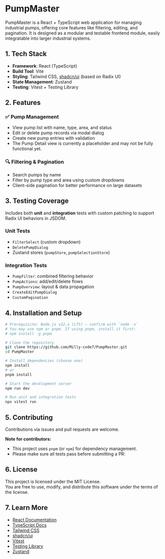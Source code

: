 # PumpMaster

PumpMaster is a React + TypeScript web application for managing industrial pumps, offering core features like filtering, editing, and pagination. 
It is designed as a modular and testable frontend module, easily integratable into larger industrial systems.

<!-- 🔗 Live Demo: _(Coming soon)_ -->

## 1. Tech Stack

- **Framework**: React (TypeScript)
- **Build Tool**: Vite
- **Styling**: Tailwind CSS, [shadcn/ui](https://ui.shadcn.com/) (based on Radix UI)
- **State Management**: Zustand
- **Testing**: Vitest + Testing Library

## 2. Features

### ✅ Pump Management
- View pump list with name, type, area, and status
- Edit or delete pump records via modal dialog
- Create new pump entries with validation
- The Pump Detail view is currently a placeholder and may not be fully functional yet.

### 🔍 Filtering & Pagination
- Search pumps by name
- Filter by pump type and area using custom dropdowns
- Client-side pagination for better performance on large datasets

## 3. Testing Coverage
Includes both **unit** and **integration** tests with custom patching to support Radix UI behaviors in JSDOM.


### Unit Tests
- `FilterSelect` (custom dropdown)
- `DeletePumpDialog`
- Zustand stores (`pumpStore`, `pumpSelectionStore`)

### Integration Tests
- `PumpFilter`: combined filtering behavior
- `PumpActions`: add/edit/delete flows
- `PumpOverview`: layout & data propagation
- `CreateEditPumpDialog`
- `CustomPagination`


## 4. Installation and Setup
```bash
# Prerequisite: Node.js v22.x (LTS) – confirm with `node -v`
# You may use npm or pnpm. If using pnpm, install it first:
# npm install -g pnpm

# Clone the repository
git clone https://github.com/Milly-code7/PumpMaster.git
cd PumpMaster

# Install dependencies (choose one)
npm install
# or
pnpm install

# Start the development server
npm run dev

# Run unit and integration tests
npx vitest run
```

## 5. Contributing

Contributions via issues and pull requests are welcome.

**Note for contributors:**

- This project uses `pnpm` (or `npm`) for dependency management.
- Please make sure all tests pass before submitting a PR:

## 6. License

This project is licensed under the MIT License.  
You are free to use, modify, and distribute this software under the terms of the license.


## 7. Learn More

- [React Documentation](https://react.dev/)
- [TypeScript Docs](https://www.typescriptlang.org/docs/)
- [Tailwind CSS](https://tailwindcss.com/docs)
- [shadcn/ui](https://ui.shadcn.com/)
- [Vitest](https://vitest.dev/)
- [Testing Library](https://testing-library.com/docs/)
- [Zustand](https://github.com/pmndrs/zustand)
